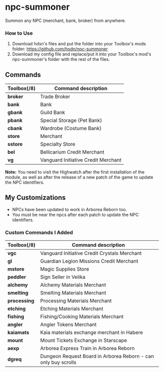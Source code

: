 # npc-summoner

Summon any NPC (merchant, bank, broker) from anywhere.

### How to Use 
1. Download hdsn's files and put the folder into your Toolbox's mods folder: https://github.com/hsdn/npc-summoner
2. Download my config file and replace/put it into your Toolbox's mod's npc-summoner's folder with the rest of the files.

## Commands

Toolbox(/8) | Command description
--- | ---
**broker** | Trade Broker
**bank** | Bank
**gbank** | Guild Bank
**pbank** | Special Storage (Pet Bank)
**cbank** | Wardrobe (Costume Bank)
**store** | Merchant
**sstore** | Specialty Store
**bel** | Bellicarium Credit Merchant
**vg** | Vanguard Initiative Credit Merchant

**Note:** You need to visit the Highwatch after the first installation of the module, as well as after the release of a new patch of the game to update the NPC identifiers.

## My Customizations

+ NPCs have been updated to work in Arborea Reborn too. 
+ You must be near the npcs after each patch to update the NPC identifiers.

### Custom Commands I Added 
Toolbox(/8) | Command description
--- | ---
**vgc** | Vanguard Initiative Credit Crystals Merchant
**gl** | Guardian Legion Missions Credit Merchant
**mstore** | Magic Supplies Store
**peddler** | Sign Seller in Velika
**alchemy** | Alchemy Materials Merchant
**smelting** | Smelting Materials Merchant
**processing** | Processing Materials Merchant
**etching** | Etching Materials Merchant
**fishing** | Fishing/Cooking Materials Merchant
**angler** | Angler Tokens Merchant
**kaiamats** | Kaia materials exchange merchant in Habere
**mount** | Mount Tickets Exchange in Starscape
**aexp** | Arborea Express Train in Arborea Reborn
**dgreq** | Dungeon Request Board in Arborea Reborn - can only buy scrolls
